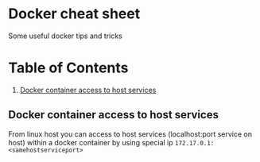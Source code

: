 # Docker cheat sheet
Some useful docker tips and tricks

# Table of Contents
1. [Docker container access to host services](#tip-1)


## Docker container access to host services <a name="tip-1"></a>
From linux host you can access to host services (localhost:port service on host) within a docker container by using special ip `172.17.0.1:<samehostserviceport>`
